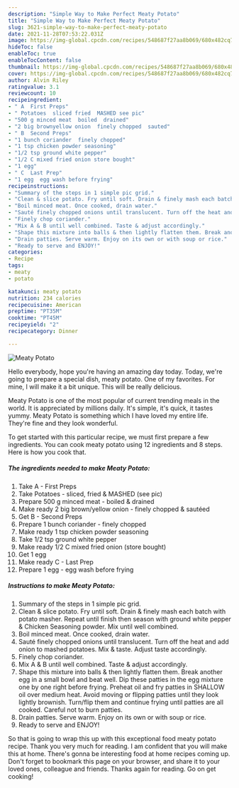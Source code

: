 ```yaml
---
description: "Simple Way to Make Perfect Meaty Potato"
title: "Simple Way to Make Perfect Meaty Potato"
slug: 3621-simple-way-to-make-perfect-meaty-potato
date: 2021-11-28T07:53:22.031Z
image: https://img-global.cpcdn.com/recipes/548687f27aa8b069/680x482cq70/meaty-potato-recipe-main-photo.jpg
hideToc: false
enableToc: true
enableTocContent: false
thumbnail: https://img-global.cpcdn.com/recipes/548687f27aa8b069/680x482cq70/meaty-potato-recipe-main-photo.jpg
cover: https://img-global.cpcdn.com/recipes/548687f27aa8b069/680x482cq70/meaty-potato-recipe-main-photo.jpg
author: Alvin Riley
ratingvalue: 3.1
reviewcount: 10
recipeingredient:
- " A  First Preps"
- " Potatoes  sliced fried  MASHED see pic"
- "500 g minced meat  boiled  drained"
- "2 big brownyellow onion  finely chopped  sauted"
- " B  Second Preps"
- "1 bunch coriander  finely chopped"
- "1 tsp chicken powder seasoning"
- "1/2 tsp ground white pepper"
- "1/2 C mixed fried onion store bought"
- "1 egg"
- " C  Last Prep"
- "1 egg  egg wash before frying"
recipeinstructions:
- "Summary of the steps in 1 simple pic grid."
- "Clean & slice potato. Fry until soft. Drain & finely mash each batch with potato masher. Repeat until finish then season with ground white pepper & Chicken Seasoning powder. Mix until well combined."
- "Boil minced meat. Once cooked, drain water."
- "Sauté finely chopped onions until translucent. Turn off the heat and add onion to mashed potatoes. Mix & taste. Adjust taste accordingly."
- "Finely chop coriander."
- "Mix A & B until well combined. Taste & adjust accordingly."
- "Shape this mixture into balls & then lightly flatten them. Break another egg in a small bowl and beat well. Dip these patties in the egg mixture one by one right before frying. Preheat oil and fry patties in SHALLOW oil over medium heat. Avoid moving or flipping patties until they look lightly brownish. Turn/flip them and continue frying until patties are all cooked. Careful not to burn patties."
- "Drain patties. Serve warm. Enjoy on its own or with soup or rice."
- "Ready to serve and ENJOY!"
categories:
- Recipe
tags:
- meaty
- potato

katakunci: meaty potato 
nutrition: 234 calories
recipecuisine: American
preptime: "PT35M"
cooktime: "PT45M"
recipeyield: "2"
recipecategory: Dinner

---
```



![Meaty Potato](https://img-global.cpcdn.com/recipes/548687f27aa8b069/680x482cq70/meaty-potato-recipe-main-photo.jpg)

Hello everybody, hope you're having an amazing day today. Today, we're going to prepare a special dish, meaty potato. One of my favorites. For mine, I will make it a bit unique. This will be really delicious.



Meaty Potato is one of the most popular of current trending meals in the world. It is appreciated by millions daily. It's simple, it's quick, it tastes yummy. Meaty Potato is something which I have loved my entire life. They're fine and they look wonderful.


To get started with this particular recipe, we must first prepare a few ingredients. You can cook meaty potato using 12 ingredients and 8 steps. Here is how you cook that.

<!--inarticleads1-->

##### The ingredients needed to make Meaty Potato:

1. Take  A - First Preps
1. Take  Potatoes - sliced, fried & MASHED (see pic)
1. Prepare 500 g minced meat - boiled & drained
1. Make ready 2 big brown/yellow onion - finely chopped & sautéed
1. Get  B - Second Preps
1. Prepare 1 bunch coriander - finely chopped
1. Make ready 1 tsp chicken powder seasoning
1. Take 1/2 tsp ground white pepper
1. Make ready 1/2 C mixed fried onion (store bought)
1. Get 1 egg
1. Make ready  C - Last Prep
1. Prepare 1 egg - egg wash before frying




<!--inarticleads2-->

##### Instructions to make Meaty Potato:

1. Summary of the steps in 1 simple pic grid.
1. Clean & slice potato. Fry until soft. Drain & finely mash each batch with potato masher. Repeat until finish then season with ground white pepper & Chicken Seasoning powder. Mix until well combined.
1. Boil minced meat. Once cooked, drain water.
1. Sauté finely chopped onions until translucent. Turn off the heat and add onion to mashed potatoes. Mix & taste. Adjust taste accordingly.
1. Finely chop coriander.
1. Mix A & B until well combined. Taste & adjust accordingly.
1. Shape this mixture into balls & then lightly flatten them. Break another egg in a small bowl and beat well. Dip these patties in the egg mixture one by one right before frying. Preheat oil and fry patties in SHALLOW oil over medium heat. Avoid moving or flipping patties until they look lightly brownish. Turn/flip them and continue frying until patties are all cooked. Careful not to burn patties.
1. Drain patties. Serve warm. Enjoy on its own or with soup or rice.
1. Ready to serve and ENJOY!



So that is going to wrap this up with this exceptional food meaty potato recipe. Thank you very much for reading. I am confident that you will make this at home. There's gonna be interesting food at home recipes coming up. Don't forget to bookmark this page on your browser, and share it to your loved ones, colleague and friends. Thanks again for reading. Go on get cooking!

